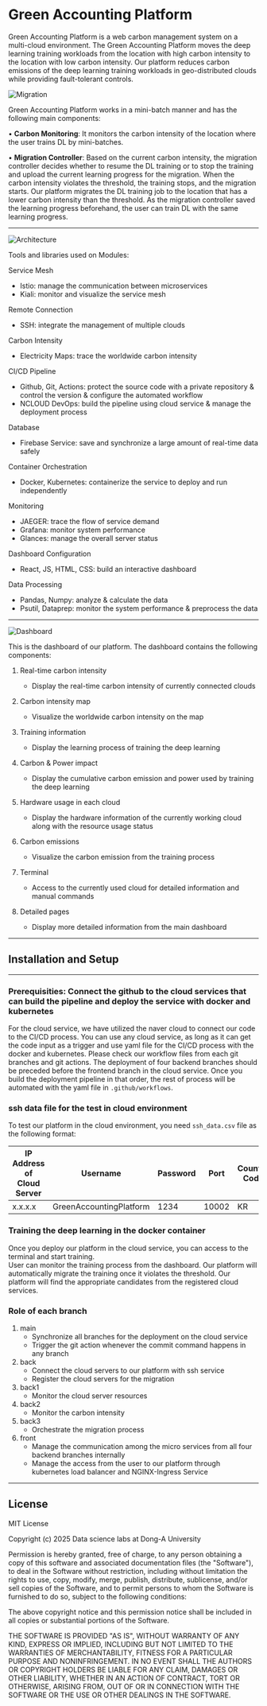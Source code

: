 # Green Accounting Platform

Green Accounting Platform is a web carbon management system on a multi-cloud environment. The Green Accounting Platform moves the deep learning training workloads from the location with high carbon intensity to the location with low carbon intensity. Our platform reduces carbon emissions of the deep learning training workloads in geo-distributed clouds while providing fault-tolerant controls.

![Migration](images/migration.png)


Green Accounting Platform works in a mini-batch manner and has the following main components:

•	**Carbon Monitoring**: It monitors the carbon intensity of the location where the user trains DL by mini-batches. 

•	**Migration Controller**: Based on the current carbon intensity, the migration controller decides whether to resume the DL training or to stop the training and upload the current learning progress for the migration. When the carbon intensity violates the threshold, the training stops, and the migration starts. Our platform migrates the DL training job to the location that has a lower carbon intensity than the threshold. As the migration controller saved the learning progress beforehand, the user can train DL with the same learning progress. 


---    

![Architecture](images/architecture.png)

Tools and libraries used on Modules:  

Service Mesh  
- Istio: manage the communication between microservices
- Kiali: monitor and visualize the service mesh

Remote Connection  
- SSH: integrate the management of multiple clouds

Carbon Intensity  
- Electricity Maps: trace the worldwide carbon intensity

CI/CD Pipeline
- Github, Git, Actions: protect the source code with a private repository & control the version & configure the automated workflow
- NCLOUD DevOps: build the pipeline using cloud service & manage the deployment process

Database
- Firebase Service: save and synchronize a large amount of real-time data safely

Container Orchestration
- Docker, Kubernetes: containerize the service to deploy and run independently

Monitoring
- JAEGER: trace the flow of service demand 
- Grafana: monitor system performance
- Glances: manage the overall server status

Dashboard Configuration
- React, JS, HTML, CSS: build an interactive dashboard

Data Processing
- Pandas, Numpy: analyze & calculate the data
- Psutil, Dataprep: monitor the system performance & preprocess the data

---


![Dashboard](images/dashboard.png)

This is the dashboard of our platform. The dashboard contains the following components:
1. Real-time carbon intensity
    - Display the real-time carbon intensity of currently connected clouds
   
2. Carbon intensity map
    - Visualize the worldwide carbon intensity on the map

3. Training information
    - Display the learning process of training the deep learning

4. Carbon & Power impact
    - Display the cumulative carbon emission and power used by training the deep learning

5. Hardware usage in each cloud
    - Display the hardware information of the currently working cloud along with the resource usage status

6. Carbon emissions
    - Visualize the carbon emission from the training process

7. Terminal
    - Access to the currently used cloud for detailed information and manual commands

8. Detailed pages
    - Display more detailed information from the main dashboard

---

## Installation and Setup
--- 
### Prerequisities: Connect the github to the cloud services that can build the pipeline and deploy the service with docker and kubernetes
For the cloud service, we have utilized the naver cloud to connect our code to the CI/CD process. You can use any cloud service, as long as it can get the code input as a trigger and use yaml file for the CI/CD process with the docker and kubernetes. Please check our workflow files from each git branches and git actions. The deployment of four backend branches should be preceded before the frontend branch in the cloud service. Once you build the deployment pipeline in that order, the rest of process will be automated with the yaml file in `.github/workflows`. 

### ssh data file for the test in cloud environment
To test our platform in the cloud environment, you need `ssh_data.csv` file as the following format:

|IP Address of Cloud Server|Username|Password|Port|Country Code|Country Name|
|-----------------|----------|--------|----|------|---|
|x.x.x.x|GreenAccountingPlatform|1234|10002|KR|Korea|

### Training the deep learning in the docker container
Once you deploy our platform in the cloud service, you can access to the terminal and start training.  
User can monitor the training process from the dashboard. Our platform will automatically migrate the training once it violates the threshold. Our platform will find the appropriate candidates from the registered cloud services.

### Role of each branch
1. main
    - Synchronize all branches for the deployment on the cloud service
    - Trigger the git action whenever the commit command happens in any branch  
2. back
    - Connect the cloud servers to our platform with ssh service
    - Register the cloud servers for the migration
3. back1
    - Monitor the cloud server resources
4. back2
    - Monitor the carbon intensity
5. back3
    - Orchestrate the migration process
6. front
    - Manage the communication among the micro services from all four backend branches internally
    - Manage the access from the user to our platform through kubernetes load balancer and NGINX-Ingress Service

---
## License

MIT License

Copyright (c) 2025 Data science labs at Dong-A University

Permission is hereby granted, free of charge, to any person obtaining a copy
of this software and associated documentation files (the "Software"), to deal
in the Software without restriction, including without limitation the rights
to use, copy, modify, merge, publish, distribute, sublicense, and/or sell
copies of the Software, and to permit persons to whom the Software is
furnished to do so, subject to the following conditions:

The above copyright notice and this permission notice shall be included in all
copies or substantial portions of the Software.

THE SOFTWARE IS PROVIDED "AS IS", WITHOUT WARRANTY OF ANY KIND, EXPRESS OR
IMPLIED, INCLUDING BUT NOT LIMITED TO THE WARRANTIES OF MERCHANTABILITY,
FITNESS FOR A PARTICULAR PURPOSE AND NONINFRINGEMENT. IN NO EVENT SHALL THE
AUTHORS OR COPYRIGHT HOLDERS BE LIABLE FOR ANY CLAIM, DAMAGES OR OTHER
LIABILITY, WHETHER IN AN ACTION OF CONTRACT, TORT OR OTHERWISE, ARISING FROM,
OUT OF OR IN CONNECTION WITH THE SOFTWARE OR THE USE OR OTHER DEALINGS IN THE
SOFTWARE.



   

